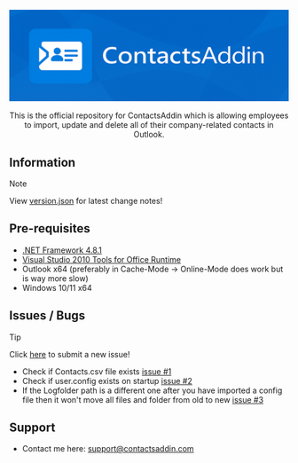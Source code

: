 <p align=center>
  <img src="Images/Banner_540x177.png" width=600/>
</p>

<p align=center>This is the official repository for ContactsAddin which is allowing employees to import, update and delete all of their company-related contacts in Outlook.</p>

## Information

> [!NOTE]
> View [version.json](https://github.com/kevrach1/ContactsAddin.Releases/blob/main/version.json) for latest change notes!

## Pre-requisites

+ [.NET Framework 4.8.1](https://dotnet.microsoft.com/en-us/download/dotnet-framework/net481)
+ [Visual Studio 2010 Tools for Office Runtime](https://www.microsoft.com/en-us/download/details.aspx?id=105522)
+ Outlook x64 (preferably in Cache-Mode -> Online-Mode does work but is way more slow)
+ Windows 10/11 x64

## Issues / Bugs

> [!TIP]
> Click [here](https://github.com/kevrach1/ContactsAddin.Releases/issues/new) to submit a new issue!
+ Check if Contacts.csv file exists [issue #1](https://github.com/kevrach1/ContactsAddin.Releases/issues/1)
+ Check if user.config exists on startup [issue #2](https://github.com/kevrach1/ContactsAddin.Releases/issues/2)
+ If the Logfolder path is a different one after you have imported a config file then it won't move all files and folder from old to new [issue #3](https://github.com/kevrach1/ContactsAddin.Releases/issues/3)

## Support

+ Contact me here: support@contactsaddin.com
